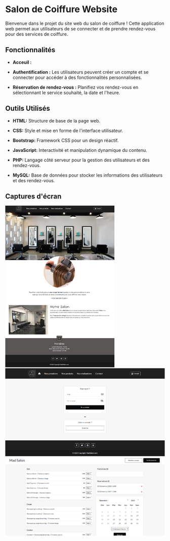 # Salon de Coiffure Website

Bienvenue dans le projet du site web du salon de coiffure ! Cette application web permet aux utilisateurs de se connecter et de prendre rendez-vous pour des services de coiffure.

## Fonctionnalités

- **Acceuil :**

- **Authentification :** Les utilisateurs peuvent créer un compte et se connecter pour accéder à des fonctionnalités personnalisées.

- **Réservation de rendez-vous :** Planifiez vos rendez-vous en sélectionnant le service souhaité, la date et l'heure.

## Outils Utilisés

- **HTML:** Structure de base de la page web.
  
- **CSS:** Style et mise en forme de l'interface utilisateur.

- **Bootstrap:** Framework CSS pour un design réactif.

- **JavaScript:** Interactivité et manipulation dynamique du contenu.

- **PHP:** Langage côté serveur pour la gestion des utilisateurs et des rendez-vous.

- **MySQL:** Base de données pour stocker les informations des utilisateurs et des rendez-vous.

## Captures d'écran

![Accueil](capture1.png)
![Authentification](capture2.png)
![Réservation](capture3.png)

